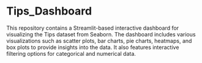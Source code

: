 # Tips_Dashboard
This repository contains a Streamlit-based interactive dashboard for visualizing the Tips dataset from Seaborn. The dashboard includes various visualizations such as scatter plots, bar charts, pie charts, heatmaps, and box plots to provide insights into the data. It also features interactive filtering options for categorical and numerical data.
